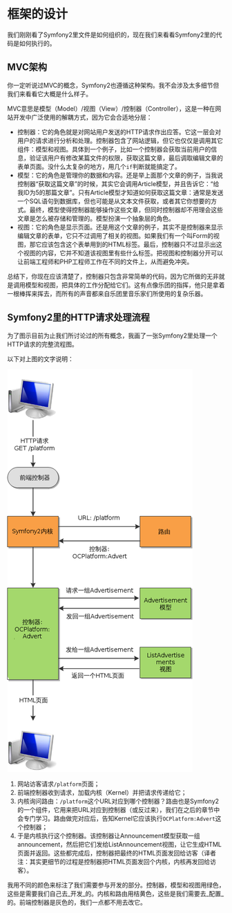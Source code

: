 # 框架的设计 #

我们刚刚看了Symfony2里文件是如何组织的，现在我们来看看Symfony2里的代码是如何执行的。

## MVC架构 ##

你一定听说过MVC的概念，Symfony2也遵循这种架构。我不会涉及太多细节但我们来看看它大概是什么样子。

MVC意思是模型（Model）/视图（View）/控制器（Controller），这是一种在网站开发中广泛使用的解耦方式，因为它会合适地分层：

- 控制器：它的角色就是对网站用户发送的HTTP请求作出应答。它这一层会对用户的请求进行分析和处理。控制器包含了网站逻辑，但它也仅仅是调用其它组件：模型和视图。具体到一个例子，比如一个控制器会获取当前用户的信息，验证该用户有修改某篇文件的权限，获取这篇文章，最后调取编辑文章的表单页面。没什么太复杂的地方，用几个`if`判断就能搞定了。
- 模型：它的角色是管理你的数据和内容。还是举上面那个文章的例子，当我说控制器“获取这篇文章”的时候，其实它会调用Article模型，并且告诉它：“给我ID为5的那篇文章”。只有Article模型才知道如何获取这篇文章：通常是发送一个SQL语句到数据库，但也可能是从文本文件获取，或者其它你想要的方式。最终，模型使得控制器能够操作这些文章，但同时控制器却不用理会这些文章是怎么被存储和管理的。模型扮演一个抽象层的角色。
- 视图：它的角色是显示页面。还是用这个文章的例子，其实不是控制器来显示编辑文章的表单，它只不过调用了相关的视图。如果我们有一个叫Form的视图，那它应该包含这个表单用到的HTML标签。最后，控制器只不过显示出这个视图的内容，它并不知道该视图里有些什么标签。把视图和控制器分开可以让前端工程师和PHP工程师工作在不同的文件上，从而避免冲突。

总结下，你现在应该清楚了，控制器只包含非常简单的代码，因为它所做的无非就是调用模型和视图，把具体的工作分配给它们。这有点像乐团的指挥，他只是拿着一根棒挥来挥去，而所有的声音都来自乐团里音乐家们所使用的复杂乐器。

## Symfony2里的HTTP请求处理流程 ##

为了图示目前为止我们所讨论过的所有概念，我画了一张Symfony2里处理一个HTTP请求的完整流程图。

以下对上图的文字说明：

![](./images/http_request.png)

1. 网站访客请求`/platform`页面；
2. 前端控制器收到请求，加载内核（Kernel）并把请求传递给它；
3. 内核询问路由：`/platform`这个URL对应到哪个控制器？路由也是Symfony2的一个组件，它用来把URL对应到控制器（或反过来），我们在之后的章节中会专门学习。路由做完对应后，告知Kernel它应该执行`OCPlatform:Advert`这个控制器；
4. 于是内核执行这个控制器。该控制器让Announcement模型获取一组announcement，然后把它们发给ListAnnouncement视图，让它生成HTML页面并返回。这些都完成后，控制器把最终的HTML页面发回给访客（译者注：其实更细节的过程是控制器把HTML页面发回个内核，内核再发回给访客）。

我用不同的颜色来标注了我们需要参与开发的部分。控制器，模型和视图用绿色，这些是需要我们自己去_开发_的。内核和路由用桔黄色，这些是我们需要去_配置_的。前端控制器是灰色的，我们一点都不用去改它。


